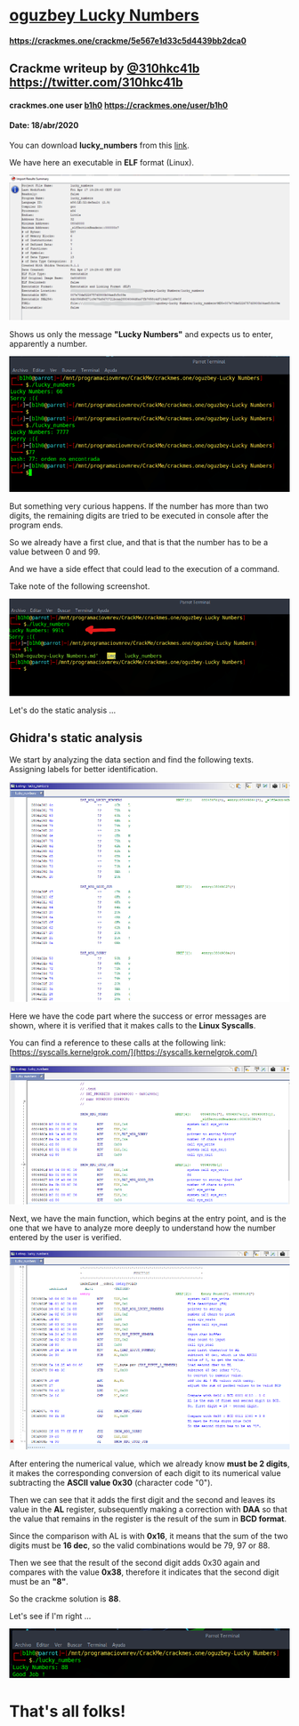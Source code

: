 # [oguzbey Lucky Numbers](https://crackmes.one/crackme/5e567e1d33c5d4439bb2dca0)
#### https://crackmes.one/crackme/5e567e1d33c5d4439bb2dca0

## Crackme writeup by [@310hkc41b](https://twitter.com/310hkc41b) https://twitter.com/310hkc41b
#### crackmes.one user [b1h0](https://crackmes.one/user/b1h0) https://crackmes.one/user/b1h0
#### Date: 18/abr/2020 

You can download **lucky_numbers** from this [link](lucky_numbers). 


We have here an executable in **ELF** format (Linux).

![crackme_001](img/img-001.png "ELF") 

Shows us only the message **"Lucky Numbers"** and expects us to enter, apparently a number.

![crackme_002](img/img-002.png "Enter number") 

But something very curious happens. If the number has more than two digits, the remaining digits are tried to be executed in console after the program ends.

So we already have a first clue, and that is that the number has to be a value between 0 and 99.

And we have a side effect that could lead to the execution of a command.

Take note of the following screenshot.

![crackme_003](img/img-003.png "Command execution") 

Let's do the static analysis ...


## Ghidra's static analysis 

We start by analyzing the data section and find the following texts. Assigning labels for better identification.

![crackme_004](img/img-004.png "Data") 

Here we have the code part where the success or error messages are shown, where it is verified that it makes calls to the **Linux Syscalls**.

You can find a reference to these calls at the following link: [https://syscalls.kernelgrok.com/](https://syscalls.kernelgrok.com/)

![crackme_005](img/img-005.png "Messages System Calls") 

Next, we have the main function, which begins at the entry point, and is the one that we have to analyze more deeply to understand how the number entered by the user is verified.

![crackme_006](img/img-006.png "BCD") 

After entering the numerical value, which we already know **must be 2 digits**, it makes the corresponding conversion of each digit to its numerical value subtracting the **ASCII value 0x30** (character code "0").

Then we can see that it adds the first digit and the second and leaves its value in the **AL** register, subsequently making a correction with **DAA** so that the value that remains in the register is the result of the sum in **BCD format**.

Since the comparison with AL is with **0x16**, it means that the sum of the two digits must be **16 dec**, so the valid combinations would be 79, 97 or 88.

Then we see that the result of the second digit adds 0x30 again and compares with the value **0x38**, therefore it indicates that the second digit must be an **"8"**.

So the crackme solution is **88**.

Let's see if I'm right ...

![crackme_007](img/img-007.png "result") 


# That's all folks!
